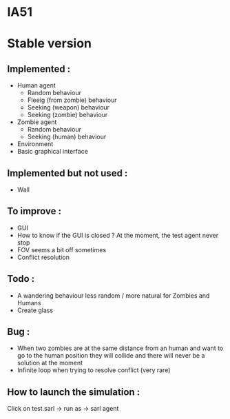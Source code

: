 # IA51

# Stable version

## Implemented :
- Human agent
	- Random behaviour
	- Fleeig (from zombie) behaviour
	- Seeking (weapon) behaviour
	- Seeking (zombie) behaviour
- Zombie agent
	- Random behaviour
	- Seeking (human) behaviour
- Environment 
- Basic graphical interface

## Implemented but not used :
- Wall

## To improve :
- GUI
- How to know if the GUI is closed ? At the moment, the test agent never stop
- FOV seems a bit off sometimes
- Conflict resolution

## Todo :
- A wandering behaviour less random / more natural for Zombies and Humans
- Create glass

## Bug  :
- When two zombies are at the same distance from an human and want to go to the human position they will collide and there will never be a solution at the moment
- Infinite loop when trying to resolve conflict (very rare)

## How to launch the simulation :
Click on test.sarl -> run as -> sarl agent
